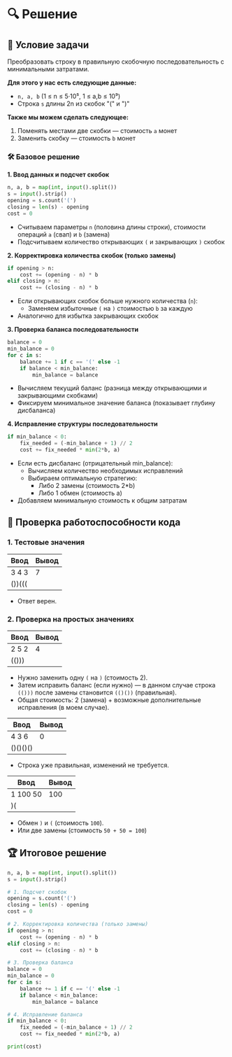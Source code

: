 # 🔍 Решение

## 📝 Условие задачи

Преобразовать строку в правильную скобочную последовательность с минимальными затратами.

**Для этого у нас есть следующие данные:**
- `n, a, b` (1 ≤ n ≤ 5·10⁵, 1 ≤ a,b ≤ 10⁹)
- Строка `s` длины 2n из скобок "(" и ")"

**Также мы можем сделать следующее:**
1. Поменять местами две скобки — стоимость `a` монет
2. Заменить скобку — стоимость `b` монет

### 🛠 Базовое решение

**1. Ввод данных и подсчет скобок**
```python
n, a, b = map(int, input().split())
s = input().strip()
opening = s.count('(')
closing = len(s) - opening
cost = 0
```
- Считываем параметры `n` (половина длины строки), стоимости операций `a` (свап) и `b` (замена)
- Подсчитываем количество открывающих `(` и закрывающих `)` скобок

**2. Корректировка количества скобок (только замены)**
```python
if opening > n:
    cost += (opening - n) * b
elif closing > n:
    cost += (closing - n) * b
```
- Если открывающих скобок больше нужного количества (`n`):
    - Заменяем избыточные `(` на `)` стоимостью `b` за каждую
- Аналогично для избытка закрывающих скобок

**3. Проверка баланса последовательности**
```python
balance = 0
min_balance = 0
for c in s:
    balance += 1 if c == '(' else -1
    if balance < min_balance:
        min_balance = balance
```
- Вычисляем текущий баланс (разница между открывающими и закрывающими скобками)
- Фиксируем минимальное значение баланса (показывает глубину дисбаланса)

**4. Исправление структуры последовательности**
```python
if min_balance < 0:
    fix_needed = (-min_balance + 1) // 2
    cost += fix_needed * min(2*b, a)
```
- Если есть дисбаланс (отрицательный min_balance):
    - Вычисляем количество необходимых исправлений
    - Выбираем оптимальную стратегию:
        - Либо 2 замены (стоимость 2*b)
        - Либо 1 обмен (стоимость a)
- Добавляем минимальную стоимость к общим затратам

## 📜 Проверка работоспособности кода

### 1. Тестовые значения
| Ввод | Вывод |
|------|-------|
| 3 4 3 |   7   |
| ())((( |       |

- Ответ верен.

### 2. Проверка на простых значениях

| Ввод | Вывод |
|------|-------|
| 2 5 2 |   4   |
| (())) |       |

- Нужно заменить одну `(` на `)` (стоимость 2).
- Затем исправить баланс (если нужно) — в данном случае строка `(()))` после замены становится `(()())` (правильная).
- Общая стоимость: 2 (замена) + возможные дополнительные исправления (в моем случае).

| Ввод | Вывод |
|------|-------|
| 4 3 6 |   0   |
| ()()()() |       |

- Строка уже правильная, изменений не требуется.

| Ввод | Вывод |
|------|-------|
| 1 100 50 |   100   |
| )( |       |

- Обмен `)` и `(` (стоимость `100`).
- Или две замены (стоимость `50 + 50 = 100`)

## 🏆 Итоговое решение
```python
n, a, b = map(int, input().split())
s = input().strip()

# 1. Подсчет скобок
opening = s.count('(')
closing = len(s) - opening
cost = 0

# 2. Корректировка количества (только замены)
if opening > n:
    cost += (opening - n) * b
elif closing > n:
    cost += (closing - n) * b

# 3. Проверка баланса
balance = 0
min_balance = 0
for c in s:
    balance += 1 if c == '(' else -1
    if balance < min_balance:
        min_balance = balance

# 4. Исправление баланса
if min_balance < 0:
    fix_needed = (-min_balance + 1) // 2
    cost += fix_needed * min(2*b, a)

print(cost)
```
